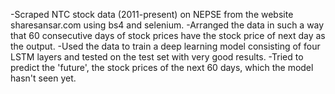 -Scraped NTC stock data (2011-present) on NEPSE from the website sharesansar.com using bs4 and selenium.
-Arranged the data in such a way that 60 consecutive days of stock prices have the stock price of next day as the output.
-Used the data to train a deep learning model consisting of four LSTM layers and tested on the test set with very good results.
-Tried to predict the 'future', the stock prices of the next 60 days, which the model hasn't seen yet.
